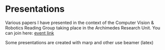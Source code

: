 # Presentations
Various papers I have presented in the context of the Computer Vision & Robotics Reading Group taking place in the Archimedes Research Unit. You can join here: [event link](https://archimedesai.gr/en/events/332-cv-ml-reading-group-1)

Some presentations are created with marp and other use beamer (latex)
